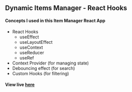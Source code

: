 ## Dynamic Items Manager - React Hooks

#### Concepts I used in this Item Manager React App

- React Hooks 
    - useEffect
    - useLayoutEffect
    - useContext
    - useReducer
    - useRef
- Context Provider (for managing state)
- Debouncing effect (for search)
- Custom Hooks (for filtering)

#### View live [here]()